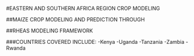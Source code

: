 #EASTERN AND SOUTHERN AFRICA REGION CROP MODELING


##MAIZE CROP MODELING AND PREDICTION THROUGH

##RHEAS MODELING FRAMEWORK 

###COUNTRIES COVERED INCLUDE:
-Kenya
-Uganda
-Tanzania
-Zambia
-Rwanda
